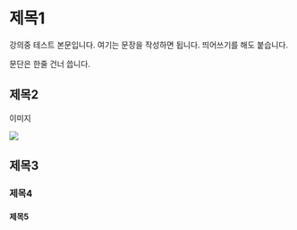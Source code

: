 # 제목1

강의중 테스트 본문입니다. 여기는 문장을 작성하면 됩니다.
띄어쓰기를 해도 붙습니다.

문단은 한줄 건너 씁니다.

## 제목2

이미지

![](https://imgnews.pstatic.net/image/028/2021/05/12/0002544126_001_20210512144603189.jpg?type=w647)

## 제목3


### 제목4

#### 제목5
